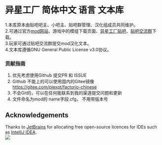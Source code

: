 
# 异星工厂 简体中文 语言 文本库<br>


1.本库原本由贴吧吧主、小吧主、贴吧群管理、汉化组成员共同维护。<br>
2.可通过官方[mod网站](https://mods.factorio.com/mod/chinese)、游戏中的模组下载页面、[异星工厂贴吧](https://tieba.baidu.com/f?kw=异星工厂)、[贴吧交流群](https://jq.qq.com/?_wv=1027&k=5e44RfV)下载。<br>
3.玩家可通过贴吧交流群提交mod汉化文本。<br>
4.文本库遵循GNU General Public License v3.0协议。<br>

### 贡献指南
1. 优先考虑使用Github 提交PR 和 ISSUE
2. Github 不能上的可以使用国内的Gitee镜像 https://gitee.com/plexpt/factorio-chinese
3. 不会Git的，可以在任何能联系到我的渠道提交问题和更新
4. 文件命名为mod的 name字段.cfg， 不用带版本号

## Acknowledgements

Thanks to [JetBrains](https://www.jetbrains.com/?from=mirai) for allocating free open-source licences for IDEs such as [IntelliJ IDEA](https://www.jetbrains.com/idea/?from=plexpt).  
![](https://ftp.bmp.ovh/imgs/2021/07/7883cb70a96b6ccd.png)
